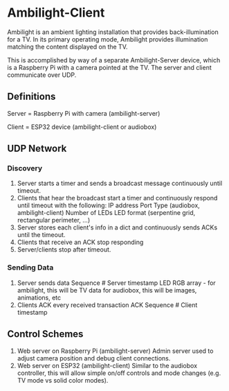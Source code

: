 # Ambilight-Client

Ambilight is an ambient lighting installation that provides back-illumination
for a TV. In its primary operating mode, Ambilight provides illumination
matching the content displayed on the TV. 

This is accomplished by way of a separate Ambilight-Server device, which is a 
Raspberry Pi with a camera pointed at the TV. The server and client communicate
over UDP.

## Definitions
Server = Raspberry Pi with camera (ambilight-server)

Client = ESP32 device (ambilight-client or audiobox)

## UDP Network
### Discovery
1. Server starts a timer and sends a broadcast message continuously until
timeout.
2. Clients that hear the broadcast start a timer and continuously respond until
timeout with the following:
    IP address
    Port
    Type (audiobox, ambilight-client)
    Number of LEDs
    LED format (serpentine grid, rectangular perimeter, ...)
3. Server stores each client's info in a dict and continuously sends ACKs until
the timeout.
4. Clients that receive an ACK stop responding
5. Server/clients stop after timeout.

### Sending Data
1. Server sends data
    Sequence #
    Server timestamp
    LED RGB array - for ambilight, this will be TV data
                    for audiobox, this will be images, animations, etc
2. Clients ACK every received transaction
    ACK
    Sequence #
    Client timestamp

## Control Schemes
1. Web server on Raspberry Pi (ambilight-server)
  Admin server used to adjust camera position and debug client connections.
2. Web server on ESP32 (ambilight-client)
  Similar to the audiobox controller, this will allow simple on/off controls and
  mode changes (e.g. TV mode vs solid color modes).